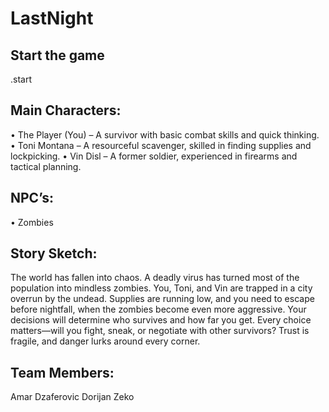 # LastNight

## Start the game
  .start

## Main Characters:
•	The Player (You) – A survivor with basic combat skills and quick thinking.
•	Toni Montana – A resourceful scavenger, skilled in finding supplies and lockpicking.
•	Vin Disl – A former soldier, experienced in firearms and tactical planning.
## NPC’s:
•	Zombies

## Story Sketch:
  The world has fallen into chaos. A deadly virus has turned most of the population into mindless zombies. You, Toni, and Vin are trapped in a city overrun by the undead. Supplies are running low, and you   need to escape before nightfall, when the zombies become even more aggressive. Your decisions will determine who survives and how far you get. Every choice matters—will you fight, sneak, or negotiate with   other survivors? Trust is fragile, and danger lurks around every corner.

## Team Members:
Amar Dzaferovic
Dorijan Zeko
